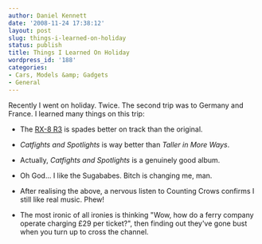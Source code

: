 ```yaml
---
author: Daniel Kennett
date: '2008-11-24 17:38:12'
layout: post
slug: things-i-learned-on-holiday
status: publish
title: Things I Learned On Holiday
wordpress_id: '188'
categories:
- Cars, Models &amp; Gadgets
- General
---
```


Recently I went on holiday. Twice. The second trip was to Germany and France. I learned many things on this trip:

- The <a href="http://www.mazda.co.uk/showroom/rx-8/rx-8_r3/">RX-8 R3</a> is spades better on track than the original.

- <em>Catfights and Spotlights</em> is way better than <em>Taller in More Ways</em>.

- Actually, <em>Catfights and Spotlights</em> is a genuinely good album. 

- Oh God... I like the Sugababes. Bitch is changing me, man.

- After realising the above, a nervous listen to Counting Crows confirms I still like real music. Phew!

- The most ironic of all ironies is thinking "Wow, how do a ferry company operate charging £29 per ticket?", then finding out they've gone bust when you turn up to cross the channel.


